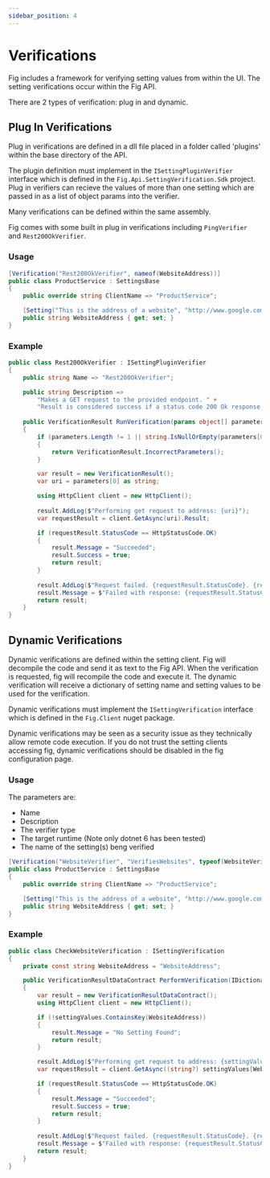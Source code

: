 ```yaml
---
sidebar_position: 4
---
```


# Verifications

Fig includes a framework for verifying setting values from within the UI. The setting verifications occur within the Fig API.

There are 2 types of verification: plug in and dynamic.

## Plug In Verifications

Plug in verifications are defined in a dll file placed in a folder called 'plugins' within the base directory of the API. 

The plugin definition must implement in the `ISettingPluginVerifier` interface which is defined in the `Fig.Api.SettingVerification.Sdk` project. Plug in verifiers can recieve the values of more than one setting which are passed in as a list of object params into the verifier.

Many verifications can be defined within the same assembly.

Fig comes with some built in plug in verifications including `PingVerifier` and `Rest200OkVerifier`.

### Usage

```c#
[Verification("Rest200OkVerifier", nameof(WebsiteAddress))]
public class ProductService : SettingsBase
{
    public override string ClientName => "ProductService";

    [Setting("This is the address of a website", "http://www.google.com")]
    public string WebsiteAddress { get; set; }
}
```

### Example

```c#
public class Rest200OkVerifier : ISettingPluginVerifier
{
    public string Name => "Rest200OkVerifier";

    public string Description =>
        "Makes a GET request to the provided endpoint. " +
        "Result is considered success if a status code 200 Ok response is received";
    
    public VerificationResult RunVerification(params object[] parameters)
    {
        if (parameters.Length != 1 || string.IsNullOrEmpty(parameters[0] as string))
        {
            return VerificationResult.IncorrectParameters();
        }

        var result = new VerificationResult();
        var uri = parameters[0] as string;

        using HttpClient client = new HttpClient();
        
        result.AddLog($"Performing get request to address: {uri}");
        var requestResult = client.GetAsync(uri).Result;

        if (requestResult.StatusCode == HttpStatusCode.OK)
        {
            result.Message = "Succeeded";
            result.Success = true;
            return result;
        }
    
        result.AddLog($"Request failed. {requestResult.StatusCode}. {requestResult.ReasonPhrase}");
        result.Message = $"Failed with response: {requestResult.StatusCode}";
        return result;
    }
}
```



## Dynamic Verifications

Dynamic verifications are defined within the setting client. Fig will decompile the code and send it as text to the Fig API. When the verification is requested, fig will recompile the code and execute it. The dynamic verification will receive a dictionary of setting name and setting values to be used for the verification. 

Dynamic verifications must implement the `ISettingVerification` interface which is defined in the `Fig.Client` nuget package.

Dynamic verifications may be seen as a security issue as they technically allow remote code execution. If you do not trust the setting clients accessing fig, dynamic verifications should be disabled in the fig configuration page.

### Usage

The parameters are:

- Name
- Description
- The verifier type
- The target runtime (Note only dotnet 6 has been tested)
- The name of the setting(s) beng verified

```c#
[Verification("WebsiteVerifier", "VerifiesWebsites", typeof(WebsiteVerifier), TargetRuntime.Dotnet6, nameof(WebsiteAddress))]
public class ProductService : SettingsBase
{
    public override string ClientName => "ProductService";

    [Setting("This is the address of a website", "http://www.google.com")]
    public string WebsiteAddress { get; set; }
}
```

### Example

```c#
public class CheckWebsiteVerification : ISettingVerification
{
    private const string WebsiteAddress = "WebsiteAddress";

    public VerificationResultDataContract PerformVerification(IDictionary<string, object?> settingValues)
    {
        var result = new VerificationResultDataContract();
        using HttpClient client = new HttpClient();

        if (!settingValues.ContainsKey(WebsiteAddress))
        {
            result.Message = "No Setting Found";
            return result;
        }

        result.AddLog($"Performing get request to address: {settingValues[WebsiteAddress]}");
        var requestResult = client.GetAsync((string?) settingValues[WebsiteAddress]).Result;

        if (requestResult.StatusCode == HttpStatusCode.OK)
        {
            result.Message = "Succeeded";
            result.Success = true;
            return result;
        }
    
        result.AddLog($"Request failed. {requestResult.StatusCode}. {requestResult.ReasonPhrase}");
        result.Message = $"Failed with response: {requestResult.StatusCode}";
        return result;
    }
}
```

